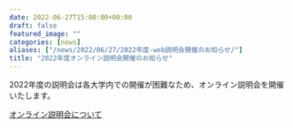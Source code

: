 ```yaml
---
date: 2022-06-27T15:00:00+00:00
draft: false
featured_image: ""
categories: [news]
aliases: ["/news/2022/06/27/2022年度-web説明会開催のお知らせ/"]
title: "2022年度オンライン説明会開催のお知らせ"
---
```

2022年度の説明会は各大学内での開催が困難なため、オンライン説明会を開催いたします。

[オンライン説明会について](/internship/information-session/)
